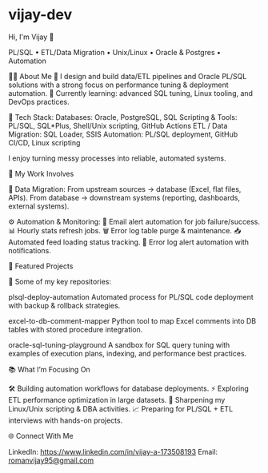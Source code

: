 # vijay-dev

Hi, I'm Vijay 👋

PL/SQL • ETL/Data Migration • Unix/Linux • Oracle & Postgres • Automation

👨‍💻 About Me
💼 I design and build data/ETL pipelines and Oracle PL/SQL solutions with a strong focus on performance tuning & deployment automation.
🔭 Currently learning: advanced SQL tuning, Linux tooling, and DevOps practices.

🧰 Tech Stack:
Databases: Oracle, PostgreSQL, SQL
Scripting & Tools: PL/SQL, SQL*Plus, Shell/Unix scripting, GitHub Actions
ETL / Data Migration: SQL Loader, SSIS
Automation: PL/SQL deployment, GitHub CI/CD, Linux scripting

I enjoy turning messy processes into reliable, automated systems.

🚀 My Work Involves

🔄 Data Migration:
From upstream sources → database (Excel, flat files, APIs).
From database → downstream systems (reporting, dashboards, external systems).

⚙️ Automation & Monitoring:
📧 Email alert automation for job failure/success.
📊 Hourly stats refresh jobs.
🗑️ Error log table purge & maintenance.
📥 Automated feed loading status tracking.
🚨 Error log alert automation with notifications.

🔗 Featured Projects

🚀 Some of my key repositories:

plsql-deploy-automation
Automated process for PL/SQL code deployment with backup & rollback strategies.

excel-to-db-comment-mapper
Python tool to map Excel comments into DB tables with stored procedure integration.

oracle-sql-tuning-playground
A sandbox for SQL query tuning with examples of execution plans, indexing, and performance best practices.

📚 What I’m Focusing On

🛠 Building automation workflows for database deployments.
⚡ Exploring ETL performance optimization in large datasets.
🐧 Sharpening my Linux/Unix scripting & DBA activities.
📈 Preparing for PL/SQL + ETL interviews with hands-on projects.

🌐 Connect With Me

LinkedIn: https://www.linkedin.com/in/vijay-a-173508193
Email: romanvijay95@gmail.com
